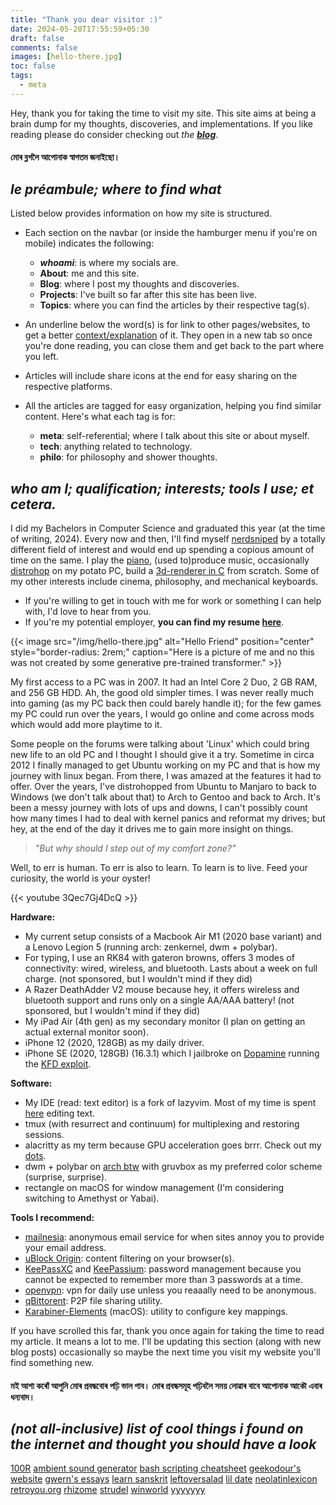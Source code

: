 ```yaml
---
title: "Thank you dear visitor :)"
date: 2024-05-20T17:55:59+05:30
draft: false
comments: false
images: [hello-there.jpg]
toc: false
tags:
  - meta
---
```


Hey, thank you for taking the time to visit my site. This site aims at being a brain dump for my thoughts, discoveries, and implementations. If you like reading please do consider checking out _the **[blog](/posts)**_.

#### মোৰ ব্লগলৈ আপোনাক স্বাগতম জনাইছো।

## **_le préambule; where to find what_**

Listed below provides information on how my site is structured.

- Each section on the navbar (or inside the hamburger menu if you're on mobile) indicates the following:

  - **_whoami_**: is where my socials are.
  - **About**: me and this site.
  - **Blog**: where I post my thoughts and discoveries.
  - **Projects**: I've built so far after this site has been live.
  - **Topics**: where you can find the articles by their respective tag(s).

- An underline below the word(s) is for link to other pages/websites, to get a better [context/explanation](https://www.merriam-webster.com/dictionary/circumlocution) of it. They open in a new tab so once you're done reading, you can close them and get back to the part where you left.
- Articles will include share icons at the end for easy sharing on the respective platforms.
- All the articles are tagged for easy organization, helping you find similar content. Here's what each tag is for:

  - **meta**: self-referential; where I talk about this site or about myself.
  - **tech**: anything related to technology.
  - **philo**: for philosophy and shower thoughts.

## _who am I; qualification; interests; tools I use; et cetera._

I did my Bachelors in Computer Science and graduated this year (at the time of writing, 2024). Every now and then, I'll find myself [nerdsniped](https://xkcd.com/356/) by a totally different field of interest and would end up spending a copious amount of time on the same. I play the [piano](https://www.youtube.com/watch?v=NKn39Cnd3nU), (used to)produce music, occasionally [distrohop](https://en.wiktionary.org/wiki/distro-hopping) on my potato PC, build a [3d-renderer in C](https://github.com/abhinavborah/crayte) from scratch. Some of my other interests include cinema, philosophy, and mechanical keyboards.

- If you're willing to get in touch with me for work or something I can help with, I'd love to hear from you.
- If you're my potential employer, **you can find my resume [here](/files/Abhinav_Borah_Resume.pdf)**.

{{< image src="/img/hello-there.jpg" alt="Hello Friend" position="center" style="border-radius: 2rem;" caption="Here is a picture of me and no this was not created by some generative pre-trained transformer." >}}

My first access to a PC was in 2007. It had an Intel Core 2 Duo, 2 GB RAM, and 256 GB HDD. Ah, the good old simpler times. I was never really much into gaming (as my PC back then could barely handle it); for the few games my PC could run over the years, I would go online and come across mods which would add more playtime to it.

Some people on the forums were talking about 'Linux' which could bring new life to an old PC and I thought I should give it a try. Sometime in circa 2012 I finally managed to get Ubuntu working on my PC and that is how my journey with linux began. From there, I was amazed at the features it had to offer. Over the years, I've distrohopped from Ubuntu to Manjaro to back to Windows (we don't talk about that) to Arch to Gentoo and back to Arch. It's been a messy journey with lots of ups and downs, I can't possibly count how many times I had to deal with kernel panics and reformat my drives; but hey, at the end of the day it drives me to gain more insight on things.

> _"But why should I step out of my comfort zone?"_

Well, to err is human. To err is also to learn. To learn is to live. Feed your curiosity, the world is your oyster!

{{< youtube 3Qec7Gj4DcQ >}}

**Hardware:**

- My current setup consists of a Macbook Air M1 (2020 base variant) and a Lenovo Legion 5 (running arch: zenkernel, dwm + polybar).
- For typing, I use an RK84 with gateron browns, offers 3 modes of connectivity: wired, wireless, and bluetooth. Lasts about a week on full charge. (not sponsored, but I wouldn't mind if they did)
- A Razer DeathAdder V2 mouse because hey, it offers wireless and bluetooth support and runs only on a single AA/AAA battery! (not sponsored, but I wouldn't mind if they did)
- My iPad Air (4th gen) as my secondary monitor (I plan on getting an actual external monitor soon).
- iPhone 12 (2020, 128GB) as my daily driver.
- iPhone SE (2020, 128GB) (16.3.1) which I jailbroke on [Dopamine](https://github.com/opa334/Dopamine) running the [KFD exploit](https://github.com/felix-pb/kfd).

**Software:**

- My IDE (read: text editor) is a fork of lazyvim. Most of my time is spent [here](https://github.com/abhinavborah/nvim-starter) editing text.
- tmux (with resurrect and continuum) for multiplexing and restoring sessions.
- alacritty as my term because GPU acceleration goes brrr. Check out my [dots](https://github.com/abhinavborah/dotfiles).
- dwm + polybar on [arch btw](https://github.com/abhinavborah/bspwm-dotfiles) with gruvbox as my preferred color scheme (surprise, surprise).
- rectangle on macOS for window management (I'm considering switching to Amethyst or Yabai).

**Tools I recommend:**

- [mailnesia](https://mailnesia.com/): anonymous email service for when sites annoy you to provide your email address.
- [uBlock Origin](https://github.com/gorhill/uBlock): content filtering on your browser(s).
- [KeePassXC](https://keepassxc.org/) and [KeePassium](https://keepassium.com/): password management because you cannot be expected to remember more than 3 passwords at a time.
- [openvpn](https://github.com/OpenVPN/openvpn): vpn for daily use unless you reaaally need to be anonymous.
- [qBittorent](https://github.com/qbittorrent/qBittorrent): P2P file sharing utility.
- [Karabiner-Elements](https://github.com/pqrs-org/Karabiner-Elements) (macOS): utility to configure key mappings.

If you have scrolled this far, thank you once again for taking the time to read my article. It means a lot to me. I'll be updating this section (along with new blog posts) occasionally so maybe the next time you visit my website you'll find something new.

#### মই আশা কৰোঁ আপুনি মোৰ প্ৰবন্ধবোৰ পঢ়ি ভাল পাব। মোৰ প্ৰবন্ধসমূহ পঢ়িবলৈ সময় লোৱাৰ বাবে আপোনাক আকৌ এবাৰ ধন্যবাদ।

## _(not all-inclusive) list of cool things i found on the internet and thought you should have a look_

[100R](https://100r.co/site/home.html)
[ambient sound generator](https://yotamorimoto.github.io/asg/)
[bash scripting cheatsheet](https://devhints.io/bash)
[geekodour's website](https://geekodour.org/)
[gwern's essays](https://gwern.net/)
[learn sanskrit](https://learnsanskrit.org/)
[leftoversalad](https://leftoversalad.com/c/015_programmingpeople/)
[lil date](https://data.pcmusic.info/xcvvvx/)
[neolatinlexicon](https://neolatinlexicon.org/)
[retroyou.org](https://www.retroyou.org/)
[rhizome](https://artbase.rhizome.org/wiki/Main_Page)
[strudel](https://strudel.cc/)
[winworld](https://winworldpc.com/home)
[yyyyyyy](https://www.yyyyyyy.info/)
